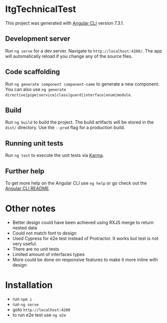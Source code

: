 # ItgTechnicalTest

This project was generated with [Angular CLI](https://github.com/angular/angular-cli) version 7.3.1.

## Development server

Run `ng serve` for a dev server. Navigate to `http://localhost:4200/`. The app will automatically reload if you change any of the source files.

## Code scaffolding

Run `ng generate component component-name` to generate a new component. You can also use `ng generate directive|pipe|service|class|guard|interface|enum|module`.

## Build

Run `ng build` to build the project. The build artifacts will be stored in the `dist/` directory. Use the `--prod` flag for a production build.

## Running unit tests

Run `ng test` to execute the unit tests via [Karma](https://karma-runner.github.io).

## Further help

To get more help on the Angular CLI use `ng help` or go check out the [Angular CLI README](https://github.com/angular/angular-cli/blob/master/README.md).

# Other notes

* Better design could have been achieved using RXJS merge to return nested data
* Could not match font to design
* Used Cypress for e2e test instead of Protractor. It works but test is not very useful.
* There are no unit tests
* Limited amount of interfaces types
* More could be done on responsive features to make it more inline with design

# Installation

* run `npm i`
* run `ng serve`
* goto `http://localhost:4200`
* to run e2e test use `ng e2e`
